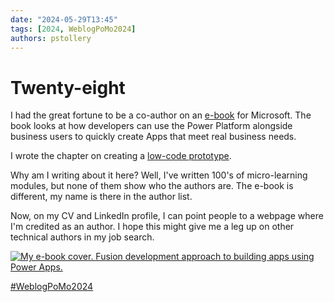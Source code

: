 ```yaml
---
date: "2024-05-29T13:45"
tags: [2024, WeblogPoMo2024]
authors: pstollery
---
```

# Twenty-eight

I had the great fortune to be a co-author on an [e-book](https://learn.microsoft.com/power-apps/guidance/fusion-dev-ebook/) for Microsoft. The book looks at how developers can use the Power Platform alongside business users to quickly create Apps that meet real business needs. 

<!--truncate-->

I wrote the chapter on creating a [low-code prototype](https://learn.microsoft.com/power-apps/guidance/fusion-dev-ebook/03-building-low-code-prototype). 

Why am I writing about it here? Well, I've written 100's of micro-learning modules, but none of them show who the authors are. The e-book is different, my name is there in the author list. 

Now, on my CV and LinkedIn profile, I can point people to a webpage where I'm credited as an author. I hope this might give me a leg up on other technical authors in my job search. 

[![My e-book cover. Fusion development approach to building apps using Power Apps.](https://cdn.some.pics/phils/6657316da7dc5.png)](https://learn.microsoft.com/power-apps/guidance/fusion-dev-ebook/)

[#WeblogPoMo2024](https://weblog.anniegreens.lol/weblog-posting-month-2024)

